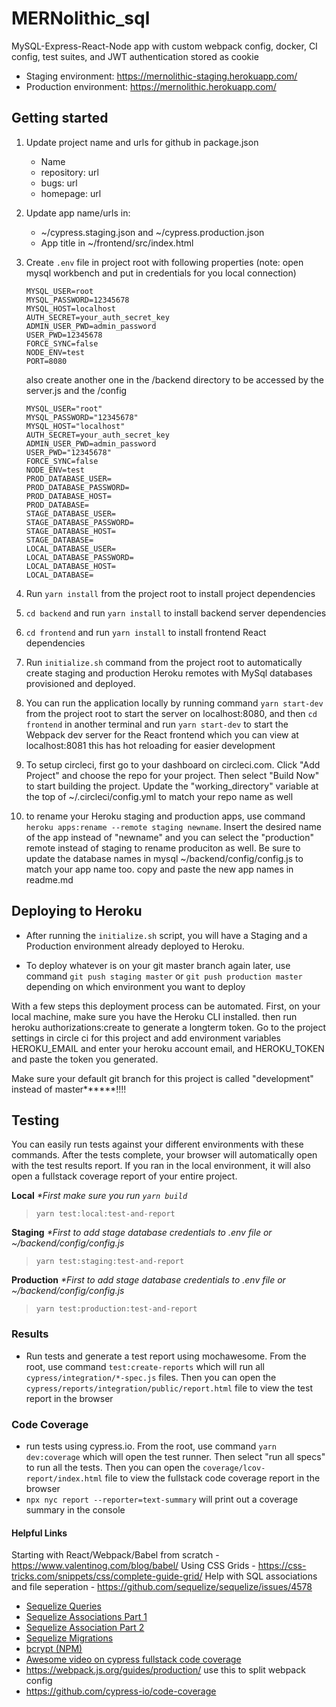 # MERNolithic_sql

MySQL-Express-React-Node app with custom webpack config, docker, CI config, test suites, and JWT authentication stored as cookie

- Staging environment: https://mernolithic-staging.herokuapp.com/
- Production environment: https://mernolithic.herokuapp.com/

## Getting started

1. Update project name and urls for github in package.json

   - Name
   - repository: url
   - bugs: url
   - homepage: url

2. Update app name/urls in:

   - ~/cypress.staging.json and ~/cypress.production.json
   - App title in ~/frontend/src/index.html

3. Create `.env` file in project root with following properties (note: open mysql workbench and put in credentials for you local connection)

   ```
   MYSQL_USER=root
   MYSQL_PASSWORD=12345678
   MYSQL_HOST=localhost
   AUTH_SECRET=your_auth_secret_key
   ADMIN_USER_PWD=admin_password
   USER_PWD=12345678
   FORCE_SYNC=false
   NODE_ENV=test
   PORT=8080
   ```

   also create another one in the /backend directory to be accessed by the server.js and the /config

   ```
   MYSQL_USER="root"
   MYSQL_PASSWORD="12345678"
   MYSQL_HOST="localhost"
   AUTH_SECRET=your_auth_secret_key
   ADMIN_USER_PWD=admin_password
   USER_PWD="12345678"
   FORCE_SYNC=false
   NODE_ENV=test
   PROD_DATABASE_USER=
   PROD_DATABASE_PASSWORD=
   PROD_DATABASE_HOST=
   PROD_DATABASE=
   STAGE_DATABASE_USER=
   STAGE_DATABASE_PASSWORD=
   STAGE_DATABASE_HOST=
   STAGE_DATABASE=
   LOCAL_DATABASE_USER=
   LOCAL_DATABASE_PASSWORD=
   LOCAL_DATABASE_HOST=
   LOCAL_DATABASE=
   ```

4. Run `yarn install` from the project root to install project dependencies

5. `cd backend` and run `yarn install` to install backend server dependencies

6. `cd frontend` and run `yarn install` to install frontend React dependencies

7. Run `initialize.sh` command from the project root to automatically create staging and production Heroku remotes with MySql databases provisioned and deployed.

8. You can run the application locally by running command `yarn start-dev` from the project root to start the server on localhost:8080, and then `cd frontend` in another terminal and run `yarn start-dev` to start the Webpack dev server for the React frontend which you can view at localhost:8081
   this has hot reloading for easier development

9. To setup circleci, first go to your dashboard on circleci.com. Click "Add Project" and choose the repo for your project. Then select "Build Now" to start building the project. Update the "working_directory" variable at the top of ~/.circleci/config.yml to match your repo name as well

10. to rename your Heroku staging and production apps, use command `heroku apps:rename --remote staging newname`. Insert the desired name of the app instead of "newname" and you can select the "production" remote instead of staging to rename produciton as well. Be sure to update the database names in mysql ~/backend/config/config.js to match your app name too. copy and paste the new app names in readme.md

## Deploying to Heroku

- After running the `initialize.sh` script, you will have a Staging and a Production environment already deployed to Heroku.

- To deploy whatever is on your git master branch again later, use command `git push staging master` or `git push production master` depending on which environment you want to deploy

With a few steps this deployment process can be automated. First, on your local machine, make sure you have the Heroku CLI installed. then run heroku authorizations:create to generate a longterm token. Go to the project settings in circle ci for this project and add environment variables HEROKU_EMAIL and enter your heroku account email, and HEROKU_TOKEN and paste the token you generated.

Make sure your default git branch for this project is called "development" instead of master**\*\***!!!!

## Testing

You can easily run tests against your different environments with these commands. After the tests complete, your browser will automatically open with the test results report. If you ran in the local environment, it will also open a fullstack coverage report of your entire project.

**Local** _\*First make sure you run `yarn build`_

> `yarn test:local:test-and-report`

**Staging** _\*First to add stage database credentials to .env file or ~/backend/config/config.js_

> `yarn test:staging:test-and-report`

**Production** _\*First to add stage database credentials to .env file or ~/backend/config/config.js_

> `yarn test:production:test-and-report`

### Results

- Run tests and generate a test report using mochawesome. From the root, use command `test:create-reports` which will run all `cypress/integration/*-spec.js` files. Then you can open the `cypress/reports/integration/public/report.html` file to view the test report in the browser

### Code Coverage

- run tests using cypress.io. From the root, use command `yarn dev:coverage` which will open the test runner. Then select "run all specs" to run all the tests. Then you can open the `coverage/lcov-report/index.html` file to view the fullstack code coverage report in the browser
- `npx nyc report --reporter=text-summary` will print out a coverage summary in the console

#### Helpful Links

Starting with React/Webpack/Babel from scratch - https://www.valentinog.com/blog/babel/
Using CSS Grids - https://css-tricks.com/snippets/css/complete-guide-grid/
Help with SQL associations and file seperation - https://github.com/sequelize/sequelize/issues/4578

- [Sequelize Queries](http://docs.sequelizejs.com/en/latest/docs/querying/)
- [Sequelize Associations Part 1](http://docs.sequelizejs.com/en/latest/docs/associations/)
- [Sequelize Association Part 2](http://docs.sequelizejs.com/en/latest/api/associations/)
- [Sequelize Migrations](http://docs.sequelizejs.com/en/latest/docs/migrations/)
- [bcrypt (NPM)](https://www.npmjs.com/package/bcrypt)
- [Awesome video on cypress fullstack code coverage](https://www.youtube.com/watch?v=C8g5X4vCZJA)
- https://webpack.js.org/guides/production/ use this to split webpack config
- https://github.com/cypress-io/code-coverage

```

```
